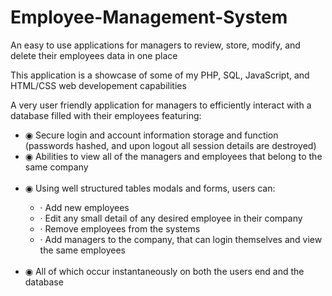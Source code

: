# Employee-Management-System
An easy to use applications for managers to review, store, modify, and delete their employees data in one place

This application is a showcase of some of my PHP, SQL, JavaScript, and HTML/CSS web developement capabilities

A very user friendly application for managers to efficiently interact with a database filled with their employees featuring:
<ul list-style-type='none'>
  <li>◉ Secure login and account information storage and function (passwords hashed, and upon logout all session details are destroyed)</li>
  <li>◉ Abilities to view all of the managers and employees that belong to the same company</li>
  <br>
  <li>◉ Using well structured tables modals and forms, users can:</li>
  <ul>
    <li>· Add new employees</li>
    <li>· Edit any small detail of any desired employee in their company</li></li>
    <li>· Remove employees from the systems</li>
    <li>· Add managers to the company, that can login themselves and view the same employees</li>
  </ul>
  <br>
  <li>◉ All of which occur instantaneously on both the users end and the database</li>
</ul>
